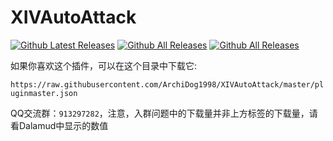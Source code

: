 
# XIVAutoAttack

[![Github Latest Releases](https://img.shields.io/github/downloads/ArchiDog1998/XIVAutoAttack/latest/total.svg?label=最新版本下载量)]()
[![Github All Releases](https://img.shields.io/github/downloads/ArchiDog1998/XIVAutoAttack/total.svg?label=总下载量)]()
[![Github All Releases](https://img.shields.io/github/license/ArchiDog1998/XIVAutoAttack.svg?label=开源协议)]()

如果你喜欢这个插件，可以在这个目录中下载它: 

`https://raw.githubusercontent.com/ArchiDog1998/XIVAutoAttack/master/pluginmaster.json`

QQ交流群：`913297282`，注意，入群问题中的下载量并非上方标签的下载量，请看Dalamud中显示的数值
